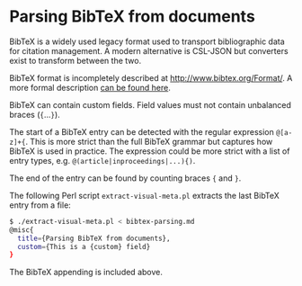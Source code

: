 # Parsing BibTeX from documents

BibTeX is a widely used legacy format used to transport bibliographic data for citation management. A modern alternative is CSL-JSON but converters exist to transform between the two.

BibTeX format is incompletely described at <http://www.bibtex.org/Format/>. A more formal description [can be found here](https://github.com/aclements/biblib#recognized-grammar).

BibTeX can contain custom fields. Field values must not contain unbalanced braces (`{`...`}`).

The start of a BibTeX entry can be detected with the regular expression `@[a-z]+{`. This is more strict than the full BibTeX grammar but captures how BibTeX is used in practice. The expression could be more strict with a list of entry types, e.g. `@(article|inproceedings|...){)`.

The end of the entry can be found by counting braces `{` and `}`.


The following Perl script `extract-visual-meta.pl` extracts the last BibTeX entry from a file:

~~~sh
$ ./extract-visual-meta.pl < bibtex-parsing.md
@misc{
  title={Parsing BibTeX from documents},
  custom={This is a {custom} field}
}
~~~

The BibTeX appending is included above.
